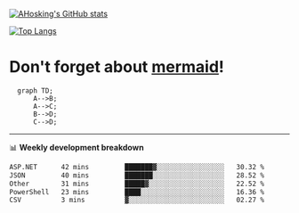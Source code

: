[![AHosking's GitHub stats](https://github-readme-stats.vercel.app/api?username=ahosking&count_private=true&show_icons=true&theme=onedark&hide_rank=true&include_all_commits=true)](https://github.com/ahosking)

[![Top Langs](https://github-readme-stats.vercel.app/api/top-langs/?username=ahosking&layout=compact&theme=onedark)](https://github.com/ahosking)


# Don't forget about [mermaid](https://github.blog/2022-02-14-include-diagrams-markdown-files-mermaid/)!

```mermaid
  graph TD;
      A-->B;
      A-->C;
      B-->D;
      C-->D;
```
-------

📊 **Weekly development breakdown**

<!--START_SECTION:waka-->

```txt
ASP.NET      42 mins         ███████▓░░░░░░░░░░░░░░░░░   30.32 %
JSON         40 mins         ███████░░░░░░░░░░░░░░░░░░   28.52 %
Other        31 mins         █████▓░░░░░░░░░░░░░░░░░░░   22.52 %
PowerShell   23 mins         ████░░░░░░░░░░░░░░░░░░░░░   16.36 %
CSV          3 mins          ▓░░░░░░░░░░░░░░░░░░░░░░░░   02.27 %
```

<!--END_SECTION:waka-->
